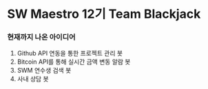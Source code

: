 # SW Maestro 12기 Team Blackjack
### 현재까지 나온 아이디어

1. Github API 연동을 통한 프로젝트 관리 봇
2. Bitcoin API를 통해 실시간 금액 변동 알람 봇
3. SWM 연수생 검색 봇
4. 사내 상담 봇

